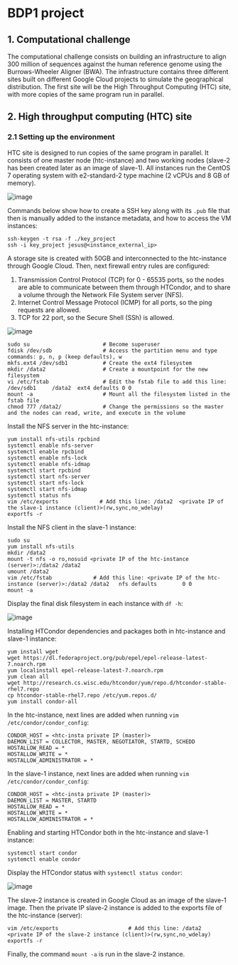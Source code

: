 # BDP1 project

## 1. Computational challenge
The computational challenge consists on building an infrastructure to align 300 million of sequences against the human reference genome using the Burrows-Wheeler Aligner (BWA). The infrastructure contains three different sites built on different Google Cloud projects to simulate the geographical distribution. The first site will be the High Throughput Computing (HTC) site, with more copies of the same program run in parallel. 
## 2. High throughput computing (HTC) site
### 2.1 Setting up the environment
HTC site is designed to run copies of the same program in parallel. It consists of one master node (htc-instance) and two working nodes (slave-2 has been created later as an image of slave-1). All instances run the CentOS 7 operating system with e2-standard-2 type machine (2 vCPUs and 8 GB of memory).

![image](https://github.com/jesusch10/bdp1-project/assets/136498796/d855d570-032a-43db-ac41-2c2690403886)

Commands below show how to create a SSH key along with its `.pub` file that then is manually added to the instance metadata, and how to access the VM instances:
```
ssh-keygen -t rsa -f ./key_project
ssh -i key_project jesus@<instance_external_ip>
```
A storage site is created with 50GB and interconnected to the htc-instance through Google Cloud. Then, next firewall entry rules are configured:
1. Transmission Control Protocol (TCP) for 0 - 65535 ports, so the nodes are able to communicate between them through HTCondor, and to share a volume through the Network File System server (NFS).
2. Internet Control Message Protocol (ICMP) for all ports, so the ping requests are allowed.
3. TCP for 22 port, so the Secure Shell (SSh) is allowed.

![image](https://github.com/jesusch10/bdp1-project/assets/136498796/1b4b9ff4-4c6f-465b-8f75-24a9c7894c9c)

```
sudo su                       # Become superuser
fdisk /dev/sdb                # Access the partition menu and type commands: p, n, p (keep defaults), w
mkfs.ext4 /dev/sdb1           # Create the ext4 filesystem
mkdir /data2                  # Create a mountpoint for the new filesystem
vi /etc/fstab                 # Edit the fstab file to add this line: /dev/sdb1     /data2  ext4 defaults 0 0
mount -a                      # Mount all the filesystem listed in the fstab file
chmod 777 /data2/             # Change the permissions so the master and the nodes can read, write, and execute in the volume
```
Install the NFS server in the htc-instance:
```
yum install nfs-utils rpcbind
systemctl enable nfs-server
systemctl enable rpcbind
systemctl enable nfs-lock
systemctl enable nfs-idmap
systemctl start rpcbind
systemctl start nfs-server
systemctl start nfs-lock
systemctl start nfs-idmap
systemctl status nfs
vim /etc/exports             # Add this line: /data2  <private IP of the slave-1 instance (client)>(rw,sync,no_wdelay)
exportfs -r
```
Install the NFS client in the slave-1 instance:
```
sudo su
yum install nfs-utils
mkdir /data2
mount -t nfs -o ro,nosuid <private IP of the htc-instance (server)>:/data2 /data2
umount /data2
vim /etc/fstab             # Add this line: <private IP of the htc-instance (server)>:/data2 /data2   nfs defaults        0 0
mount -a
```
Display the final disk filesystem in each instance with `df -h`:

![image](https://github.com/jesusch10/bdp1-project/assets/136498796/c2071a72-13ed-441a-9075-2c83a1bacad1)

Installing HTCondor dependencies and packages both in htc-instance and slave-1 instance:
```
yum install wget
wget https://dl.fedoraproject.org/pub/epel/epel-release-latest-7.noarch.rpm
yum localinstall epel-release-latest-7.noarch.rpm
yum clean all
wget http://research.cs.wisc.edu/htcondor/yum/repo.d/htcondor-stable-rhel7.repo
cp htcondor-stable-rhel7.repo /etc/yum.repos.d/
yum install condor-all
```
In the htc-instance, next lines are added when running `vim /etc/condor/condor_config`:
```
CONDOR_HOST = <htc-insta private IP (master)>
DAEMON_LIST = COLLECTOR, MASTER, NEGOTIATOR, STARTD, SCHEDD
HOSTALLOW_READ = *
HOSTALLOW_WRITE = *
HOSTALLOW_ADMINISTRATOR = *
```
In the slave-1 instance, next lines are added when running `vim /etc/condor/condor_config`:
```
CONDOR_HOST = <htc-insta private IP (master)>
DAEMON_LIST = MASTER, STARTD
HOSTALLOW_READ = *
HOSTALLOW_WRITE = *
HOSTALLOW_ADMINISTRATOR = *
```
Enabling and starting HTCondor both in the htc-instance and slave-1 instance:
```
systemctl start condor
systemctl enable condor
```
Display the HTCondor status with `systemctl status condor`:

![image](https://github.com/jesusch10/bdp1-project/assets/136498796/48e3afdf-a4b0-4b6e-9bfb-6eed38eafa17)

The slave-2 instance is created in Google Cloud as an image of the slave-1 image. Then the private IP slave-2 instance is added to the exports file of the htc-instance (server):
```
vim /etc/exports                      # Add this line: /data2  <private IP of the slave-2 instance (client)>(rw,sync,no_wdelay)
exportfs -r
```
Finally, the command `mount -a` is run in the slave-2 instance.






